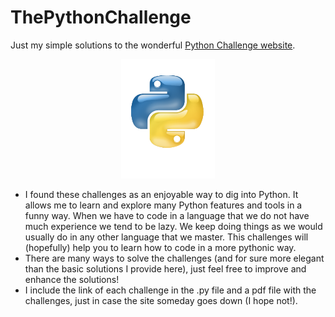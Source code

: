 # ThePythonChallenge

Just my simple solutions to the wonderful [Python Challenge website](http://www.pythonchallenge.com/).

<p align="center">
  <img width="150" height="191" src="https://raw.githubusercontent.com/pablods90/ThePythonChallenge/master/misc/python.png">
</p>

- I found these challenges as an enjoyable way to dig into Python. It allows me to learn and explore many Python features and tools in a funny way. When we have to code in a language that we do not have much experience we tend to be lazy. We keep doing things as we would usually do in any other language that we master. This challenges will (hopefully) help you to learn how to code in a more pythonic way.
- There are many ways to solve the challenges (and for sure more elegant than the basic solutions I provide here), just feel free to improve and enhance the solutions!
- I include the link of each challenge in the .py file and a pdf file with the challenges, just in case the site someday goes down (I hope not!).
